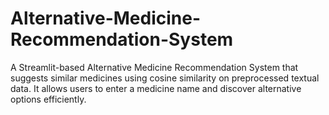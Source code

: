 # Alternative-Medicine-Recommendation-System
A Streamlit-based Alternative Medicine Recommendation System that suggests similar medicines using cosine similarity on preprocessed textual data. It allows users to enter a medicine name and discover alternative options efficiently.
